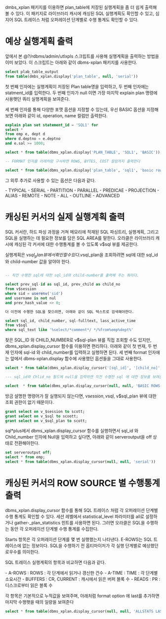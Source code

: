 dmbs_xplan 패키지를 이용하면 plan_table에 저장된 실행계획을 좀 더 쉽게 출력해 볼 수 있다.
이 패키지로 라이브러리 캐시에 캐싱된 SQL 실행계획도 확인할 수 있고, 심지어 SQL 트레이스 처럼 오퍼레이션 단계별로 수행 통계도 확인할 수 있다.

# 예상 실행계획 출력

앞에서 본 @?/rdbms/admin/utlxpls 스크립트를 사용해 실행계획을 출력하는 방법을 이미 보았다.
이 스크립트는 아래와 같이 dbms-xplan 패키지를 사용한다.

```sql
select plab_table_output
from table(dmbs_xplan.display('plan_table', null, 'serial'))
```

첫 번째 인자에는 실행계획이 저장된 Plan table명을 입력하고, 두 번째 인자에는 statment_id를 입력한다. 두 번째 인자가 null 이면 가장 마지막 explain plan 명령에 사용햇던 쿼리 실행계획을 보여준다.

세 번째 인자를 통해 다양한 포맷 옵션을 지정할 수 있는데, 우선 BASIC 옵션을 지정해 보면 아래와 같이 id, operation, name 컬럼만 출력한다.

```sql
explain plan set statement_id = 'SQL1' for
select *
from emp e, dept d
where d.deptno = e.deptno
and e.sal >= 1000;

select * from table(dbms_xplan.display('PLAN_TABLE', 'SQL1', 'BASIC'));

-- FORMAT 인자를 아래처럼 구사하면 ROWS, BYTES, COST 컬럼까지 출력한다

select * from table(dbms_xplan.display('plan_table', 'sql1', 'basic rows bytes cost'))
```

그 외루 추가로 사용할 수 있는 옵션은 다음과 같다.

\- TYPICAL
\- SERIAL
\- PARTITION
\- PARALLEL
\- PREDICAE
\- PROJECTION
\- ALIAS
\- REMOTE
\- NOTE
\- ALL
\- OUTLINE
\- ADVANCED

# 캐싱된 커서의 실제 실행계획 출력

SQL 커서란, 하드 파싱 과정을 거쳐 메모리에 적재된 SQL 파싱트리, 실행계획, 그리고 SQL을 실행하는 데 필요한 정보를 담은 SQL AREA를 말한다.
오라클은 라이브러리 캐시에 캐싱된 각 커서에 대한 수행통계를 볼 수 있도록 v$sql 뷰를 제공한다.

실행계획은 v$sql_plan 뷰에서 확인할 수 있다. v$sql_plan을 조회하려면 sql에 대한 sql_id와 child-number 값을 알야야 한다.

```sql

-- 직전 수행한 sql에 대한 sql_id와 child-number를 출력해 주는 쿼리다.

select prev_sql-id as sql_id, prev_child as child_no
from v$session
where sid = userenv('sid')
and username is not nul
and prev_hash_value <> 0;

더 이전에 수행한 SQL을 찾으려면, 아래와 같이 SQL 텍스트로 검색해야한다.

select sql_id, child_number, sql-fulltext, lass_active_time
from v$sql
where sql_text like '%select/*comment*/ */%from%emp%dept%'
```

찾은 SQL_ID 와 CHILD_NUMBER로 v$sql-plan 뷰를 직접 조회할 수도 있지만, dbms_xplan.display_cursor 함수를 이용하면 편리하다.
아래와 같이 첫 번재, 두 번재 인자에 sql-id 와 child_number를 입력하고 실행하면 된다. 세 번째 format 인자에는 앞에서 dbms-xplan.display 함수에 사용했던 옵션들을 그대로 사용한다.

```sql
select * from table(dbms_xplan.display_cursor('[sql_id]', '[child_no]', 'format'))

--- sql_id와 Chlid_no 필드에 null을 입력하면 직전 수행한 sql 에 대한 정보를 보여준다.

select  * from table(dbms_xplan.display_cursor(null, null, 'BASIC ROWS BYTES COST PREDICATE'))
```

방금 설명한 명령어가 잘 실행되지 않는다면, v$session, v$sql, v$sql_plan 뷰에 대한 조회 권한이 없기 때문이다.

```sql
grant select on v_$session to scott;
grant select on v_$sql to scoott;
grant select on v_$sql_plan to scott;
```

sql\*plus에서 dbms_xplan.display_cursor 함수를 실행하면서 sql_id 와 Child_number 인자에 Null을 입력하고 싶다면, 아래와 같이 serveroutput을 off 상태로 전환해야한다.

```sql
set serveroutput off;
select * from emp;
select * from table(dbms_xplan.display_cursor(null, null, 'serial'))
```

# 캐싱된 커서의 ROW SOURCE 별 수행통계 출력

dbms_xplan.display_cursor 함수를 통해 SQL 트레이스 처럼 각 오퍼레이션 단계별 수행 통계도 확인할 수 있다.
세션 레벨에서 statistical_level 파라미터를 all로 설정하거나 gather-\_plan_statistics 힌트를 사용하면 된다.
그러면 오라클은 SQL을 수행하는 동안 각 오퍼레이션 단계별 수행 통계를 수집한다.

Starts 항목은 각 오퍼레이션 단계를 몇 번 실행했는지 나타낸다.
E-ROWS는 SQL 트레이스에 없는 정보이다. SQL을 수행하기 전 옵티마이저가 각 실행 단계별로 예상했던 로우수를 의미한다.

SQL 트레이스 실행계획의 항목과 비교하면 다음과 같다.

\- A-ROWS : ROWS : 각 단계에서 읽거나 갱신한 건수
\- A-TIME : TIME : 각 단계별 소요시간
\- BUFFERS : CR, CURRENT : 캐시에서 읽은 버퍼 블록 수
\- READS : PR : 디스크로부터 읽은 블록 수

각 항목은 기본적으로 누적값을 보여주며, 아래처럼 format option 에 last를 추가하면 마지막 수행햇을 때의 일량을 보여준다

```sql
select * from table(dbms_xplan.display_cursor(null, null, 'ALLSTATS LAST'))

```
